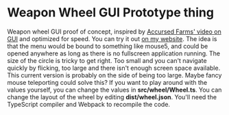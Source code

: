 # Weapon Wheel GUI Prototype thing
Weapon wheel GUI proof of concept,
inspired by [Accursed Farms' video on GUI](https://youtu.be/AItTqnTsVjA) and optimized for speed.
You can try it out [on my website](http://www.hydrateyourself.moe/pages/weaponwheelgui/).
The idea is that the menu would be bound to something like mouse5,
and could be opened anywhere as long as there is no fullscreen application running.
The size of the circle is tricky to get right.
Too small and you can't navigate quickly by flicking,
too large and there isn't enough screen space available.
This current version is probably on the side of being too large.
Maybe fancy mouse teleporting could solve this?
If you want to play around with the values yourself,
you can change the values in **src/wheel/Wheel.ts**.
You can change the layout of the wheel by editing **dist/wheel.json**.
You'll need the TypeScript compiler and Webpack to recompile the code.
